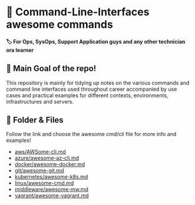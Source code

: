 # 🐚  Command-Line-Interfaces awesome commands

#### 🏷️ For Ops, SysOps, Support Application guys and any other technician ora learner 

## 🥅 Main Goal of the repo!
This repository is mainly for tidying up  notes on the various commands and command line interfaces used throughout  career accompanied by use cases and practical examples for different contexts, environments, infrastructures and servers.

## 📁 Folder & Files
Follow the link and choose the awesome cmd/cli file for more info and examples!

+ [aws/AWSome-cli.md](aws/AWSome-cli.md)
+ [azure/awesome-az-cli.md](azure/awesome-az-cli.md)
+ [docker/awesome-docker.md](docker/awesome-docker.md)
+ [git/awesome-git.md](git/awesome-git.md)
+ [kubernetes/awesome-k8s.md](kubernetes/awesome-k8s.md)
+ [linux/awesome-cmd.md](linux/awesome-cmd.md)
+ [middleware/awesome-mw.md](middleware/awesome-mw.md)
+ [vagrant/awesome-vagrant.md](vagrant/awesome-vagrant.md)